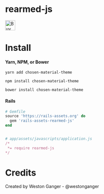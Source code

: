 # rearmed-js
<a href='https://ko-fi.com/A5071NK' target='_blank'><img height='32' style='border:0px;height:32px;' src='https://az743702.vo.msecnd.net/cdn/kofi1.png?v=a' border='0' alt='Buy Me a Coffee' /></a> 

# Install

#### Yarn, NPM, or Bower
```
yarn add chosen-material-theme

npm install chosen-material-theme

bower install chosen-material-theme
```

#### Rails
```ruby
# Gemfile
source 'https://rails-assets.org' do
  gem 'rails-assets-rearmed-js'
end


# app/assets/javascripts/application.js
/*
 *= require rearmed-js
*/
```

# Credits
Created by Weston Ganger - @westonganger
